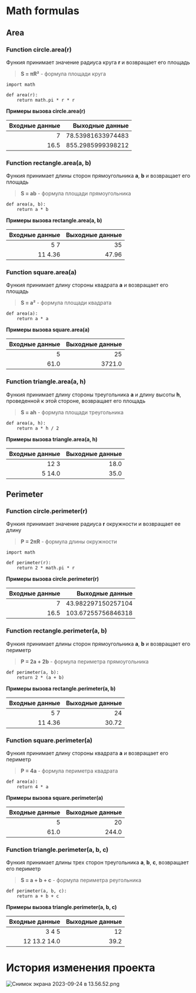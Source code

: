 # Math formulas
## Area
### Function circle.area(r) 
Функия принимает значение радиуса круга **r** и возвращает его площадь
> **S = πR²** - формула площади круга
```"""
import math

def area(r):
    return math.pi * r * r
```
**Примеры вызова circle.area(r)**

| Входные данные |   Выходные данные |
|---------------:|------------------:|
|             7  | 78.53981633974483 |
|           16.5 | 855.2985999398212 |


### Function rectangle.area(a, b) 
Функия принимает длины сторон прямоугольника **a**, **b** и возвращает его площадь
> **S = ab** - формула площади прямоугольника
```
def area(a, b):
    return a * b
```
**Примеры вызова rectangle.area(a, b)**

| Входные данные |  Выходные данные |
|---------------:|-----------------:|
|            5 7 |               35 |
|        11 4.36 |            47.96 | 

### Function square.area(a) 
Функия принимает длину стороны квадрата **a** и возвращает его площадь
> **S = a²** - формула площади квадрата
```
def area(a):
    return a * a
```
**Примеры вызова square.area(a)**

| Входные данные |    Выходные данные |
|---------------:|-------------------:|
|              5 |                 25 |
|           61.0 |             3721.0 |

### Function triangle.area(a, h) 
Функия принимает длину стороны треугольника **a** и длину высоты **h**, проведенной к этой стороне, возвращает его площадь
> **S = ah** - формула площади треугольника
```
def area(a, h):
    return a * h / 2
```
**Примеры вызова triangle.area(a, h)**

| Входные данные | Выходные данные |
|---------------:|----------------:|
|           12 3 |            18.0 |
|         5 14.0 |            35.0 |




## Perimeter
### Function circle.perimeter(r) 
Функия принимает значение радиуса **r** окружности и возвращает ее длину
> **P = 2πR** - формула длины окружности
```"""
import math

def perimeter(r):
    return 2 * math.pi * r
```
**Примеры вызова circle.perimeter(r)**

| Входные данные |    Выходные данные |
|---------------:|-------------------:|
|             7  | 43.982297150257104 |
|           16.5 | 103.67255756846318 |

### Function rectangle.perimeter(a, b) 
Функия принимает длины сторон прямоугольника **a**, **b** и возвращает его периметр
> **P = 2a + 2b** - формула периметра прямоугольника
```
def perimeter(a, b):
    return 2 * (a + b)
```
**Примеры вызова rectangle.perimeter(a, b)**

| Входные данные | Выходные данные |
|---------------:|----------------:|
|            5 7 |              24 |
|        11 4.36 |           30.72 |

### Function square.perimeter(a) 
Функия принимает длину стороны квадрата **a** и возвращает его периметр
> **P = 4a** - формула периметра квадрата
```
def area(a):
    return 4 * a
```
**Примеры вызова square.perimeter(a)**

| Входные данные | Выходные данные |
|---------------:|----------------:|
|              5 |              20 |
|           61.0 |           244.0 |

### Function triangle.perimeter(a, b, c) 
Функия принимает длины трех сторон треугольника **a**, **b**, **c**, возвращает его периметр
> **S = a + b + c** - формула периметра реугольника
```
def perimeter(a, b, c):
    return a + b + c
```
**Примеры вызова triangle.perimeter(a, b, c)**

| Входные данные | Выходные данные |
|---------------:|----------------:|
|          3 4 5 |              12 |
|   12 13.2 14.0 |            39.2 |

# История изменения проекта
![Снимок экрана 2023-09-24 в 13.56.52.png](..%2F%D0%A1%D0%BD%D0%B8%D0%BC%D0%BE%D0%BA%20%D1%8D%D0%BA%D1%80%D0%B0%D0%BD%D0%B0%202023-09-24%20%D0%B2%2013.56.52.png)